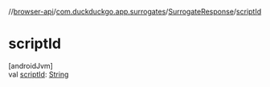 //[browser-api](../../../index.md)/[com.duckduckgo.app.surrogates](../index.md)/[SurrogateResponse](index.md)/[scriptId](script-id.md)

# scriptId

[androidJvm]\
val [scriptId](script-id.md): [String](https://kotlinlang.org/api/latest/jvm/stdlib/kotlin/-string/index.html)
